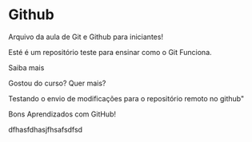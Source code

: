 # Github

Arquivo da aula de Git e Github para iniciantes!

Esté é um repositório teste para ensinar como o Git Funciona.

Saiba mais


Gostou do curso? Quer mais?

Testando o envio de modificações para o repositório remoto no github"


Bons Aprendizados com GitHub!

dfhasfdhasjfhsafsdfsd
